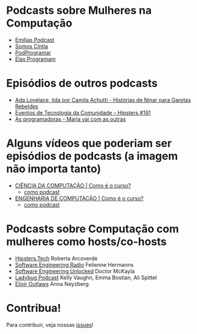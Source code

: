 # Podcasts sobre Mulheres na Computação

- [Emílias Podcast](https://anchor.fm/emilias-podcast)
- [Somos Cíntia](https://anchor.fm/grupo-cintia)
- [PodProgramar](https://mundopodcast.com.br/podprogramar/)
- [Elas Programam](https://anchor.fm/silviacoelho)

# Episódios de outros podcasts

- [Ada Lovelace, lida por Camila Achutti - Histórias de Ninar para Garotas Rebeldes](https://www.b9.com.br/shows/garotasrebeldes/historias-de-ninar-para-garotas-rebeldes-ada-lovelace-lida-por-camila-achutti/)
- [Eventos de Tecnologia da Comunidade – Hipsters #191](https://hipsters.tech/eventos-de-tecnologia-da-comunidade-hipsters-191/)
- [As programadoras - Maria vai com as outras](https://piaui.folha.uol.com.br/maria-vai-com-as-outras-5-as-programadoras/)


# Alguns vídeos que poderiam ser episódios de podcasts (a imagem não importa tanto)

- [CIÊNCIA DA COMPUTAÇÃO | Como é o curso?](https://youtu.be/DauPgf0I6IE) 
  - [como podcast](https://listenbox.app/i/FBtDi-417Y-)
- [ENGENHARIA DE COMPUTAÇÃO | Como é o curso?](https://youtu.be/-gcGFxZz1y8) 
  - [como podcast](https://listenbox.app/i/xJ8lPhCO6JY)

# Podcasts sobre Computação com mulheres como hosts/co-hosts


- [Hipsters.Tech](https://hipsters.tech/) Roberta Arcoverde
- [Software Engineering Radio](https://www.se-radio.net/) Felienne Hermanns
- [Software Engineering Unlocked](https://www.software-engineering-unlocked.com/) Doctor McKayla
- [Ladybug Podcast](https://ladybug.dev/) Kelly Vaughn, Emma Bostian, Ali Spittel
- [Elixir Outlaws](https://elixiroutlaws.com/) Anna Neyzberg

# Contribua!

Para contribuir, veja nossas [issues](https://github.com/Emilias-Armacao-em-Bits/podcasts-mulheres-computacao/issues)!


